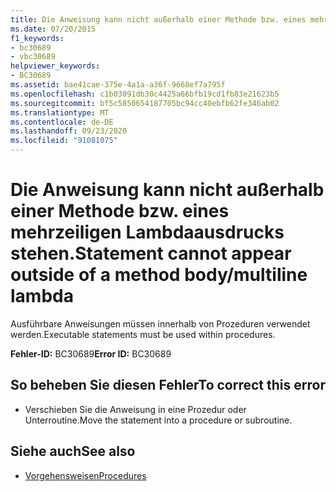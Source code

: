 ```yaml
---
title: Die Anweisung kann nicht außerhalb einer Methode bzw. eines mehrzeiligen Lambdaausdrucks stehen
ms.date: 07/20/2015
f1_keywords:
- bc30689
- vbc30689
helpviewer_keywords:
- BC30689
ms.assetid: bae41cae-375e-4a1a-a36f-9668ef7a795f
ms.openlocfilehash: c1b03091db30c4425a66bfb19cd1fb83e21623b5
ms.sourcegitcommit: bf5c5850654187705bc94cc40ebfb62fe346ab02
ms.translationtype: MT
ms.contentlocale: de-DE
ms.lasthandoff: 09/23/2020
ms.locfileid: "91081075"
---
```

# <a name="statement-cannot-appear-outside-of-a-method-bodymultiline-lambda"></a><span data-ttu-id="92206-102">Die Anweisung kann nicht außerhalb einer Methode bzw. eines mehrzeiligen Lambdaausdrucks stehen.</span><span class="sxs-lookup"><span data-stu-id="92206-102">Statement cannot appear outside of a method body/multiline lambda</span></span>

<span data-ttu-id="92206-103">Ausführbare Anweisungen müssen innerhalb von Prozeduren verwendet werden.</span><span class="sxs-lookup"><span data-stu-id="92206-103">Executable statements must be used within procedures.</span></span>  
  
 <span data-ttu-id="92206-104">**Fehler-ID:** BC30689</span><span class="sxs-lookup"><span data-stu-id="92206-104">**Error ID:** BC30689</span></span>  
  
## <a name="to-correct-this-error"></a><span data-ttu-id="92206-105">So beheben Sie diesen Fehler</span><span class="sxs-lookup"><span data-stu-id="92206-105">To correct this error</span></span>  
  
- <span data-ttu-id="92206-106">Verschieben Sie die Anweisung in eine Prozedur oder Unterroutine.</span><span class="sxs-lookup"><span data-stu-id="92206-106">Move the statement into a procedure or subroutine.</span></span>  
  
## <a name="see-also"></a><span data-ttu-id="92206-107">Siehe auch</span><span class="sxs-lookup"><span data-stu-id="92206-107">See also</span></span>

- [<span data-ttu-id="92206-108">Vorgehensweisen</span><span class="sxs-lookup"><span data-stu-id="92206-108">Procedures</span></span>](../programming-guide/language-features/procedures/index.md)
